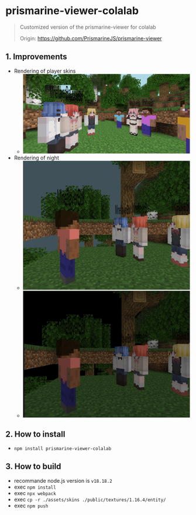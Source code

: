 # prismarine-viewer-colalab

> Customized version of the prismarine-viewer for colalab
>
> Origin: https://github.com/PrismarineJS/prismarine-viewer

## 1. Improvements

* Rendering of player skins
  * ![pic1](https://raw.githubusercontent.com/YXHXianYu/prismarine-viewer-colalab/master/README/pic1.png)
* Rendering of night
  * ![pic2](https://raw.githubusercontent.com/YXHXianYu/prismarine-viewer-colalab/master/README/pic2.png)
  * ![pic3](https://raw.githubusercontent.com/YXHXianYu/prismarine-viewer-colalab/master/README/pic3.png)

## 2. How to install

* `npm install prismarine-viewer-colalab`

## 3. How to build

* recommande node.js version is `v18.18.2`
* exec `npm install`
* exec `npx webpack`
* exec `cp -r ./assets/skins ./public/textures/1.16.4/entity/`
* exec `npm push`
